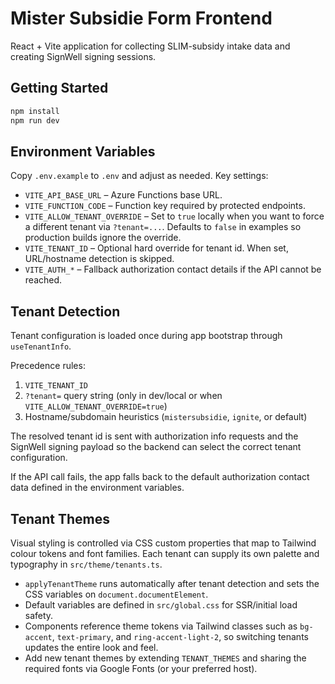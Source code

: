 # Mister Subsidie Form Frontend

React + Vite application for collecting SLIM-subsidy intake data and creating SignWell signing sessions.

## Getting Started

```bash
npm install
npm run dev
```

## Environment Variables

Copy `.env.example` to `.env` and adjust as needed. Key settings:

- `VITE_API_BASE_URL` – Azure Functions base URL.
- `VITE_FUNCTION_CODE` – Function key required by protected endpoints.
- `VITE_ALLOW_TENANT_OVERRIDE` – Set to `true` locally when you want to force a different tenant via `?tenant=...`. Defaults to `false` in examples so production builds ignore the override.
- `VITE_TENANT_ID` – Optional hard override for tenant id. When set, URL/hostname detection is skipped.
- `VITE_AUTH_*` – Fallback authorization contact details if the API cannot be reached.

## Tenant Detection

Tenant configuration is loaded once during app bootstrap through `useTenantInfo`.

Precedence rules:
1. `VITE_TENANT_ID`
2. `?tenant=` query string (only in dev/local or when `VITE_ALLOW_TENANT_OVERRIDE=true`)
3. Hostname/subdomain heuristics (`mistersubsidie`, `ignite`, or default)

The resolved tenant id is sent with authorization info requests and the SignWell signing payload so the backend can select the correct tenant configuration.

If the API call fails, the app falls back to the default authorization contact data defined in the environment variables.

## Tenant Themes

Visual styling is controlled via CSS custom properties that map to Tailwind colour tokens and font families. Each tenant can supply its own palette and typography in `src/theme/tenants.ts`.

- `applyTenantTheme` runs automatically after tenant detection and sets the CSS variables on `document.documentElement`.
- Default variables are defined in `src/global.css` for SSR/initial load safety.
- Components reference theme tokens via Tailwind classes such as `bg-accent`, `text-primary`, and `ring-accent-light-2`, so switching tenants updates the entire look and feel.
- Add new tenant themes by extending `TENANT_THEMES` and sharing the required fonts via Google Fonts (or your preferred host).
